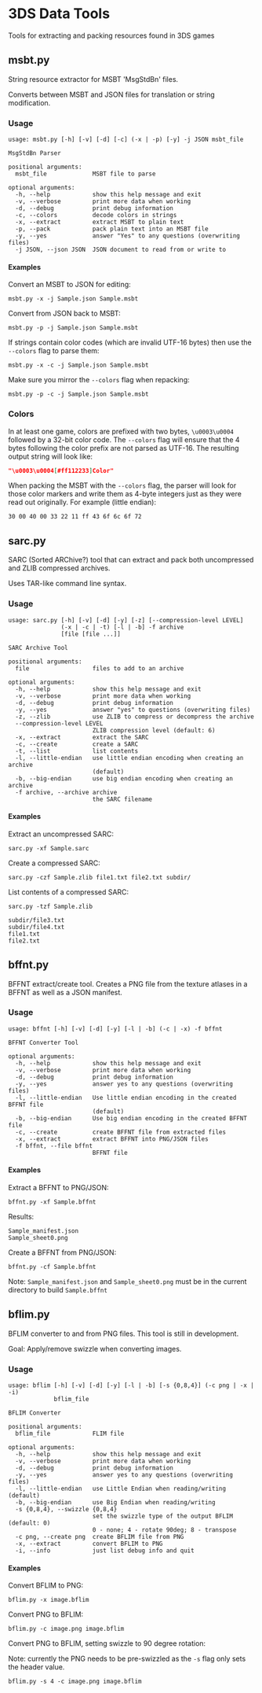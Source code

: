 # 3DS Data Tools
Tools for extracting and packing resources found in 3DS games


## msbt.py
String resource extractor for MSBT 'MsgStdBn' files.

Converts between MSBT and JSON files for translation or string modification.

### Usage

```
usage: msbt.py [-h] [-v] [-d] [-c] (-x | -p) [-y] -j JSON msbt_file

MsgStdBn Parser

positional arguments:
  msbt_file             MSBT file to parse

optional arguments:
  -h, --help            show this help message and exit
  -v, --verbose         print more data when working
  -d, --debug           print debug information
  -c, --colors          decode colors in strings
  -x, --extract         extract MSBT to plain text
  -p, --pack            pack plain text into an MSBT file
  -y, --yes             answer "Yes" to any questions (overwriting files)
  -j JSON, --json JSON  JSON document to read from or write to
```

#### Examples

Convert an MSBT to JSON for editing:

```
msbt.py -x -j Sample.json Sample.msbt
```

Convert from JSON back to MSBT:

```
msbt.py -p -j Sample.json Sample.msbt
```

If strings contain color codes (which are invalid UTF-16 bytes) then use the `--colors` flag to parse them:

```
msbt.py -x -c -j Sample.json Sample.msbt
```

Make sure you mirror the `--colors` flag when repacking:

```
msbt.py -p -c -j Sample.json Sample.msbt
```


### Colors

In at least one game, colors are prefixed with two bytes, `\u0003\u0004` followed by a 32-bit color code.  The `--colors` flag will ensure that the 4 bytes following the color prefix are not parsed as UTF-16.  The resulting output string will look like:

```json
"\u0003\u0004[#ff112233]Color"
```

When packing the MSBT with the `--colors` flag, the parser will look for those color markers and write them as 4-byte integers just as they were read out originally.  For example (little endian):

```
30 00 40 00 33 22 11 ff 43 6f 6c 6f 72
```

## sarc.py
SARC (Sorted ARChive?) tool that can extract and pack both uncompressed and ZLIB compressed archives.

Uses TAR-like command line syntax.

### Usage

```
usage: sarc.py [-h] [-v] [-d] [-y] [-z] [--compression-level LEVEL]
               (-x | -c | -t) [-l | -b] -f archive
               [file [file ...]]

SARC Archive Tool

positional arguments:
  file                  files to add to an archive

optional arguments:
  -h, --help            show this help message and exit
  -v, --verbose         print more data when working
  -d, --debug           print debug information
  -y, --yes             answer "yes" to questions (overwriting files)
  -z, --zlib            use ZLIB to compress or decompress the archive
  --compression-level LEVEL
                        ZLIB compression level (default: 6)
  -x, --extract         extract the SARC
  -c, --create          create a SARC
  -t, --list            list contents
  -l, --little-endian   use little endian encoding when creating an archive
                        (default)
  -b, --big-endian      use big endian encoding when creating an archive
  -f archive, --archive archive
                        the SARC filename
```

#### Examples

Extract an uncompressed SARC:

```
sarc.py -xf Sample.sarc
```

Create a compressed SARC:

```
sarc.py -czf Sample.zlib file1.txt file2.txt subdir/
```

List contents of a compressed SARC:

```
sarc.py -tzf Sample.zlib
```
```
subdir/file3.txt
subdir/file4.txt
file1.txt
file2.txt
```

## bffnt.py

BFFNT extract/create tool.  Creates a PNG file from the texture atlases in a BFFNT as well as a JSON manifest.

### Usage

```
usage: bffnt [-h] [-v] [-d] [-y] [-l | -b] (-c | -x) -f bffnt

BFFNT Converter Tool

optional arguments:
  -h, --help            show this help message and exit
  -v, --verbose         print more data when working
  -d, --debug           print debug information
  -y, --yes             answer yes to any questions (overwriting files)
  -l, --little-endian   Use little endian encoding in the created BFFNT file
                        (default)
  -b, --big-endian      Use big endian encoding in the created BFFNT file
  -c, --create          create BFFNT file from extracted files
  -x, --extract         extract BFFNT into PNG/JSON files
  -f bffnt, --file bffnt
                        BFFNT file
```

#### Examples

Extract a BFFNT to PNG/JSON:

```
bffnt.py -xf Sample.bffnt
```

Results:

```
Sample_manifest.json
Sample_sheet0.png
```

Create a BFFNT from PNG/JSON:

```
bffnt.py -cf Sample.bffnt
```

Note: `Sample_manifest.json` and `Sample_sheet0.png` must be in the current directory to build `Sample.bffnt`

## bflim.py

BFLIM converter to and from PNG files.  This tool is still in development.

Goal: Apply/remove swizzle when converting images.

### Usage

```
usage: bflim [-h] [-v] [-d] [-y] [-l | -b] [-s {0,8,4}] (-c png | -x | -i)
             bflim_file

BFLIM Converter

positional arguments:
  bflim_file            FLIM file

optional arguments:
  -h, --help            show this help message and exit
  -v, --verbose         print more data when working
  -d, --debug           print debug information
  -y, --yes             answer yes to any questions (overwriting files)
  -l, --little-endian   use Little Endian when reading/writing (default)
  -b, --big-endian      use Big Endian when reading/writing
  -s {0,8,4}, --swizzle {0,8,4}
                        set the swizzle type of the output BFLIM (default: 0)
                        0 - none; 4 - rotate 90deg; 8 - transpose
  -c png, --create png  create BFLIM file from PNG
  -x, --extract         convert BFLIM to PNG
  -i, --info            just list debug info and quit
```

#### Examples

Convert BFLIM to PNG:

```
bflim.py -x image.bflim
```

Convert PNG to BFLIM:

```
bflim.py -c image.png image.bflim
```

Convert PNG to BFLIM, setting swizzle to 90 degree rotation:

Note: currently the PNG needs to be pre-swizzled as the `-s` flag only sets the header value.

```
bflim.py -s 4 -c image.png image.bflim
```
